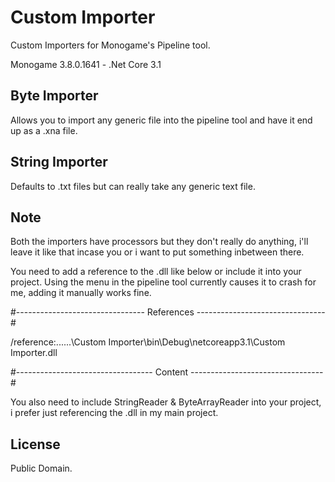 # Custom Importer
Custom Importers for Monogame's Pipeline tool.

Monogame 3.8.0.1641 - .Net Core 3.1

## Byte Importer
  Allows you to import any generic file into the pipeline tool and have it end up as a .xna file.

## String Importer
  Defaults to .txt files but can really take any generic text file.
  
## Note
  Both the importers have processors but they don't really do anything, i'll leave it like that incase you or i want to put something inbetween there.
 
You need to add a reference to the .dll like below or include it into your project. Using the menu in the pipeline tool currently causes it to crash for me, adding it manually works fine.


#-------------------------------- References --------------------------------#

/reference:..\..\..\Custom Importer\bin\Debug\netcoreapp3.1\Custom Importer.dll

#---------------------------------- Content ---------------------------------#


You also need to include StringReader & ByteArrayReader into your project, i prefer just referencing the .dll in my main project.

## License
Public Domain.
